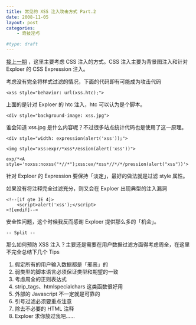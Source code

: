 ```yaml
---
title: 常见的 XSS 注入攻击方式 Part.2
date: 2008-11-05
layout: post
categories:
    - 奇技淫巧

#type: draft
---
```


[接上一期]({{site.urls}}/posts/2491/) ，这里主要考虑 CSS 注入的方式。CSS 注入主要为背景图注入和针对 Exploer 的 CSS Expression 注入。

考虑没有完全将样式过滤的情况，下面的代码即有可能成为攻击代码

    <xss style="behavior: url(xss.htc);">

上面的是针对 Exploer 的 htc 注入，htc 可以认为是个脚本。

    <div style="background-image: xss.jpg">

谁会知道 xss.jpg 是什么内容呢？不过很多站点统计代码也是使用了这一原理。

    <div style="width: expression(alert('xss'));">

    <img style="xss:expr/*xss*/ession(alert('xss'))">

    exp/*<A style='noxss:noxss("*//*");xss:ex/*xss*//*/*/pression(alert("xss"))'>

针对 Exploer 的 Expression 要保持「淡定」，最好的做法就是过滤 style 属性。

如果没有将注释完全过滤充分，则又会在 Exploer 出现典型的注入漏洞

```
<!--[if gte IE 4]>
    <script>alert('xss');</script>
<![endif]-->
```

安全性问题，这个时候我反而感谢 Exploer 提供那么多的「机会」。

`-- Split --`

那么如何预防 XSS 注入？主要还是需要在用户数据过滤方面得考虑周全，在这里不完全总结下几个 Tips

1. 假定所有的用户输入数据都是「邪恶」的
2. 弱类型的脚本语言必须保证类型和期望的一致
3. 考虑周全的正则表达式
4. strip_tags、htmlspecialchars 这类函数很好用
5. 外部的 Javascript 不一定就是可靠的
6. 引号过滤必须要重点注意
7. 除去不必要的 HTML 注释
8. Exploer 求你放过我吧……
